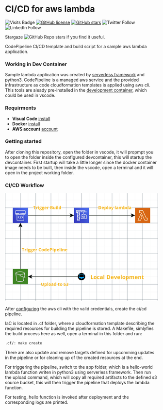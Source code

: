 # CI/CD for aws lambda

![Visits Badge](https://badges.pufler.dev/visits/simorgh1/cd-lambda)
[![GitHub license](https://img.shields.io/github/license/simorgh1/cd-lambda)](https://github.com/simorgh1/cd-lambda/blob/master/LICENSE)
[![GitHub stars](https://img.shields.io/github/stars/simorgh1/cd-lambda)](https://github.com/simorgh1/cd-lambda/stargazers)
![Twitter Follow](https://img.shields.io/twitter/follow/bahrammaravandi?style=social)
![LinkedIn Follow](https://shields.io/badge/style-bahram.maravandi-black?logo=linkedin&label=LinkedIn&link=https://www.linkedin.com/in/bahram.maravandi)

Stargaze ![GitHub Repo stars](https://img.shields.io/github/stars/simorgh1/cd-lambda?style=social) if you find it useful.

CodePipeline CI/CD template and build script for a sample aws lambda application.

### Working in Dev Container

Sample lambda application was created by [serverless framework](https://www.serverless.com) and python3. CodePipeline is a managed aws service and the provided infrastructure as code cloudformation templates is applied using aws cli.
This tools are aleady pre-installed in the [development container](https://microsoft.github.io/code-with-engineering-playbook/developer-experience/devcontainers/), which could be used in vscode.

### Requirments

- **Visual Code** [install](https://code.visualstudio.com/Download)
- **Docker** [install](https://docs.docker.com/engine/install/)
- **AWS account** [account](https://aws.amazon.com)

### Getting started

After cloning this repository, open the folder in vscode, it will propmpt you to open the folder inside the configured devcontainer, this will startup the devcontainer. First startup will take a little longer since the docker container image needs to be built, then inside the vscode, open a terminal and it will open in the project working folder.

### CI/CD Workflow

![Workflow](ci-cd-lambda.png)

After [configuring](https://docs.aws.amazon.com/cli/latest/userguide/cli-configure-quickstart.html) the aws cli with the valid credentials, create the ci/cd pipeline.

IaC is located in .cf folder, where a cloudformation template describing the required resources for building the pipeline is stored. A Makefile, simlyfies the build process here as well, open a terminal in this folder and run:

```bash
.cf/: make create
```

There are also update and remove targets defined for upcomming updates in the pipeline or for cleaning up of the created resources at the end.

For triggering the pipeline, switch to the app folder, which is a hello-world lambda function writen in python3 using serverless framework. Then run the upload command, which will copy all required artifacts to the defined s3 source bucket, this will then trigger the pipeline that deploys the lambda function.

For testing, hello function is invoked after deployment and the corresponding logs are printed.
